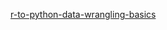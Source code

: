 [r-to-python-data-wrangling-basics](https://gist.github.com/conormm/fd8b1980c28dd21cfaf6975c86c74d07)
